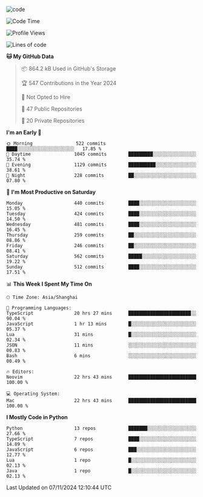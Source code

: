 
<!--
**liuyaanng/liuyaanng** is a ✨ _special_ ✨ repository because its `README.md` (this file) appears on your GitHub profile.

Here are some ideas to get you started:

- 🔭 I’m currently working on ...
- 🌱 I’m currently learning ...
- 👯 I’m looking to collaborate on ...
- 🤔 I’m looking for help with ...
- 💬 Ask me about ...
- 📫 How to reach me: ...
- 😄 Pronouns: ...
- ⚡ Fun fact: ...
-->


![code](https://cdn.jsdelivr.net/gh/liuyaanng/liuyaanng@1.0/code.gif) 

<!--START_SECTION:waka-->
![Code Time](http://img.shields.io/badge/Code%20Time-1%2C007%20hrs%2044%20mins-blue)

![Profile Views](http://img.shields.io/badge/Profile%20Views-0-blue)

![Lines of code](https://img.shields.io/badge/From%20Hello%20World%20I%27ve%20Written-14.8%20million%20lines%20of%20code-blue)

**🐱 My GitHub Data** 

> 📦 864.2 kB Used in GitHub's Storage 
 > 
> 🏆 547 Contributions in the Year 2024
 > 
> 🚫 Not Opted to Hire
 > 
> 📜 47 Public Repositories 
 > 
> 🔑 20 Private Repositories 
 > 
**I'm an Early 🐤** 

```text
🌞 Morning                522 commits         ████░░░░░░░░░░░░░░░░░░░░░   17.85 % 
🌆 Daytime                1045 commits        █████████░░░░░░░░░░░░░░░░   35.74 % 
🌃 Evening                1129 commits        ██████████░░░░░░░░░░░░░░░   38.61 % 
🌙 Night                  228 commits         ██░░░░░░░░░░░░░░░░░░░░░░░   07.80 % 
```
📅 **I'm Most Productive on Saturday** 

```text
Monday                   440 commits         ████░░░░░░░░░░░░░░░░░░░░░   15.05 % 
Tuesday                  424 commits         ████░░░░░░░░░░░░░░░░░░░░░   14.50 % 
Wednesday                481 commits         ████░░░░░░░░░░░░░░░░░░░░░   16.45 % 
Thursday                 259 commits         ██░░░░░░░░░░░░░░░░░░░░░░░   08.86 % 
Friday                   246 commits         ██░░░░░░░░░░░░░░░░░░░░░░░   08.41 % 
Saturday                 562 commits         █████░░░░░░░░░░░░░░░░░░░░   19.22 % 
Sunday                   512 commits         ████░░░░░░░░░░░░░░░░░░░░░   17.51 % 
```


📊 **This Week I Spent My Time On** 

```text
🕑︎ Time Zone: Asia/Shanghai

💬 Programming Languages: 
TypeScript               20 hrs 27 mins      ███████████████████████░░   90.04 % 
JavaScript               1 hr 13 mins        █░░░░░░░░░░░░░░░░░░░░░░░░   05.37 % 
Lua                      31 mins             █░░░░░░░░░░░░░░░░░░░░░░░░   02.34 % 
JSON                     11 mins             ░░░░░░░░░░░░░░░░░░░░░░░░░   00.83 % 
Bash                     6 mins              ░░░░░░░░░░░░░░░░░░░░░░░░░   00.49 % 

🔥 Editors: 
Neovim                   22 hrs 43 mins      █████████████████████████   100.00 % 

💻 Operating System: 
Mac                      22 hrs 43 mins      █████████████████████████   100.00 % 
```

**I Mostly Code in Python** 

```text
Python                   13 repos            ███████░░░░░░░░░░░░░░░░░░   27.66 % 
TypeScript               7 repos             ████░░░░░░░░░░░░░░░░░░░░░   14.89 % 
JavaScript               6 repos             ███░░░░░░░░░░░░░░░░░░░░░░   12.77 % 
Lua                      1 repo              █░░░░░░░░░░░░░░░░░░░░░░░░   02.13 % 
Java                     1 repo              █░░░░░░░░░░░░░░░░░░░░░░░░   02.13 % 
```




 Last Updated on 07/11/2024 12:10:44 UTC
<!--END_SECTION:waka-->
